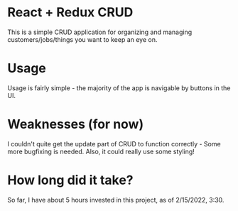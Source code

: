 # React + Redux CRUD

This is a simple CRUD application for organizing and managing customers/jobs/things you want to keep an eye on.

# Usage

Usage is fairly simple - the majority of the app is navigable by buttons in the UI.

# Weaknesses (for now)

I couldn't quite get the update part of CRUD to function correctly - Some more bugfixing is needed. Also, it could really use some styling!

# How long did it take?

So far, I have about 5 hours invested in this project, as of 2/15/2022, 3:30.
